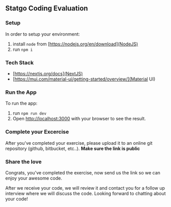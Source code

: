 ## Statgo Coding Evaluation

### Setup

In order to setup your environment:

1. install `node` from [https://nodejs.org/en/download](NodeJS)
1. run `npm i`

### Tech Stack

- [https://nextjs.org/docs](NextJS)
- [https://mui.com/material-ui/getting-started/overview/](Material UI)

### Run the App

To run the app:

1. run `npm run dev`
2. Open [http://localhost:3000](http://localhost:3000) with your browser to see the result.

### Complete your Excercise

After you've completed your exercise, please upload it to an online git repository (github, bitbucket, etc..).
**Make sure the link is public**

### Share the love

Congrats, you've completed the exercise, now send us the link so we can enjoy your awesome code.

After we receive your code, we will review it and contact you for a follow up interview where we will discuss the code.
Looking forward to chatting about your code!
